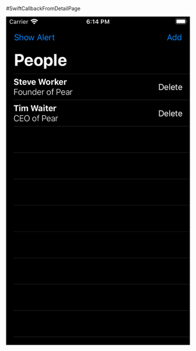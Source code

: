 #SwiftCallbackFromDetailPage

![Screenshot](https://github.com/RoSchmi/ProgramsXCode/blob/master/SwiftPeopleListWithDeleteAndModal/Pictures/Screen%20Shot%20-%20iPhone%20SE%20(2nd%20generation)%20-%202020-06-05%20at%2018.14.02.png)
